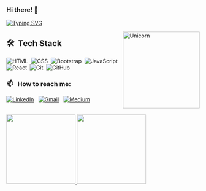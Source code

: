 ### Hi there! 👋

[![Typing SVG](https://readme-typing-svg.herokuapp.com?font=Balsamiq+Sans&color=%23A439D4&duration=4000&height=70&lines=Hey!+I'm+Nur.;I'm+a+Frontend+Developer)](https://git.io/typing-svg)


<img align="right" width=200px alt="Unicorn" src="https://media.giphy.com/media/3ohs4BSacFKI7A717y/giphy.gif" />

## 🛠 &nbsp;Tech Stack

![HTML](https://img.shields.io/badge/-HTML-05122A?style=flat&logo=HTML5)&nbsp;
![CSS](https://img.shields.io/badge/-CSS-05122A?style=flat&logo=CSS3&logoColor=1572B6)&nbsp;
![Bootstrap](https://img.shields.io/badge/-Bootstrap-05122A?style=flat&logo=bootstrap&logoColor=563D7C)&nbsp;
![JavaScript](https://img.shields.io/badge/-JavaScript-05122A?style=flat&logo=javascript)&nbsp;
![React](https://img.shields.io/badge/-React-05122A?style=flat&logo=react)&nbsp;
![Git](https://img.shields.io/badge/-Git-05122A?style=flat&logo=git)&nbsp;
![GitHub](https://img.shields.io/badge/-GitHub-05122A?style=flat&logo=github)&nbsp;


### 📫 &nbsp; How to reach me:


<a href="https://www.linkedin.com/in/nurgnc"><img alt="LinkedIn" src="https://img.shields.io/badge/Linkedin%20-%230077B5.svg?&style=flat&logo=linkedin&logoColor=white"/></a> &nbsp;
<a href="mailto:gencbedriyenur@gmail.com"><img alt="Gmail" src="https://img.shields.io/badge/Gmail-D14836?style=flat&logo=gmail&logoColor=white" /></a> &nbsp; 
<a href="https://medium.com/@nurgn"><img alt="Medium" src="https://img.shields.io/badge/Medium-000?style=flat&logo=medium&logoColor=white" /></a> &nbsp; 
<br /><br />

<p>
<a href="https://github.com/nurgnc">
  <img height="180em" src="https://github-readme-stats-eight-theta.vercel.app/api?username=nurgnc&show_icons=true&theme=algolia&include_all_commits=true&count_private=true"/>
  <img height="180em" src="https://github-readme-stats-eight-theta.vercel.app/api/top-langs/?username=nurgnc&layout=compact&langs_count=8&theme=algolia"/>
</a>
</p>
